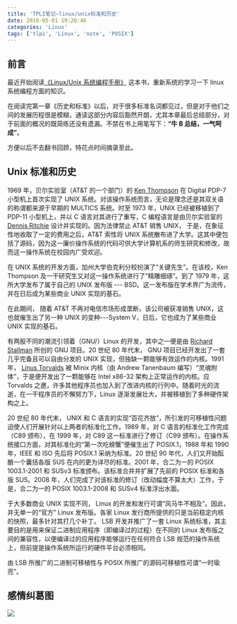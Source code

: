 ```yaml
---
title: 'TPLI笔记—linux/unix标准和历史'
date: 2018-05-01 19:20:48
categories: 'Linux'
tags: ['tlpi', 'Linux', 'note', 'POSIX']
---
```


## 前言

最近开始阅读[《Linux/Unix 系统编程手册》](https://book.douban.com/subject/25809330/) 这本书，重新系统的学习一下 linux 系统编程方面的知识。

在阅读完第一章《历史和标准》以后，对于很多标准名词都见过，但是对于他们之间的发展历程很是模糊，通读这部分内容后豁然开朗，尤其本章最后总结部分，对于前面的概况的既简练还没有遗漏。不禁在书上用笔写下：**“牛 B 总结，一气呵成”**。

方便以后不去翻书回顾，特花点时间摘录至此。

<!--more-->

## Unix 标准和历史

1969 年，贝尔实验室（AT&T 的一个部门）的 [Ken Thompson](https://zh.wikipedia.org/wiki/%E8%82%AF%C2%B7%E6%B1%A4%E6%99%AE%E9%80%8A) 在 Digital PDP-7 小型机上首次实现了 UNIX 系统。对该操作系统而言，无论是理念还是其双关语的称谓都来源于早期的 MULTICS 系统。时至 1973 年，UNIX 已经被移植到了 PDP-11 小型机上，并以 C 语言对其进行了重写，C 编程语言是由贝尔实验室的 [Dennis Ritchie](https://en.wikipedia.org/wiki/Dennis_Ritchie) 设计并实现的。因为法律禁止 AT&T 销售 UNIX， 于是，在象征性地收取了一定的费用之后，AT&T 索性将 UNIX 系统散布进了大学。这其中便包括了源码，因为这一廉价操作系统的代码可供大学计算机系的师生研究和修改，故而这一操作系统在校园内广受欢迎。

在 UNIX 系统的开发方面，加州大学伯克利分校扮演了“关键先生”。在该校，Ken Thompson 及一干研究生又对这一操作系统进行了“精雕细琢”。到了 1979 年，这所大学发布了属于自己的 UNIX 发布版 --- BSD。这一发布版在学术界广为流传，并在日后成为某些商业 UNIX 实现的基石。

在此期间， 随着 AT&T 不再对电信市场形成垄断，该公司被获准销售 UNIX，这也就催生出了另一种 UNIX 的变种---System V，日后，它也成为了某些商业 UNIX 实现的基石。

有两股不同的潮流引领着（GNU/）Linux 的开发，其中之一便是由 [Richard Stallman](https://zh.wikipedia.org/wiki/%E7%90%86%E6%9F%A5%E5%BE%B7%C2%B7%E6%96%AF%E6%89%98%E6%9B%BC) 所创的 GNU 项目。20 世纪 80 年代末， GNU 项目已经开发出了一套几乎完备且可以自由分发的 UNIX 实现，但独缺一颗能够有效运作的内核。1991 年， [Linus Torvalds](https://zh.wikipedia.org/zh-hans/%E6%9E%97%E7%BA%B3%E6%96%AF%C2%B7%E6%89%98%E7%93%A6%E5%85%B9) 被 Minix 内核（由 Andrew Tanenbaum 编写）“灵魂附体”，于是便开发出了一颗能够在 Intel x86-32 架构上正常运作的内核。应 Torvalds 之邀，许多其他程序员也加入到了改进内核的行列中。随着时光的流逝，在一干程序员的不懈努力下，Linux 逐渐发展壮大，并被移植到了多种硬件架构之上。

20 世纪 80 年代末， UNIX 和 C 语言的实现“百花齐放”，所引发的可移植性问题迫使人们开展针对以上两者的标准化工作。1989 年，对 C 语言的标准化工作完成（C89 颁布），在 1999 年，对 C89 这一标准进行了修订（C99 颁布）。在操作系统接口方面，对其标准化的“第一次吃螃蟹”便催生出了 POSIX.1，1988 年和 1990 年，IEEE 和 ISO 先后将 POSIX.1 采纳为标准。20 世纪 90 年代，人们又开始酝酿一个囊括各版 SUS 在内的更为详尽的标准。2001 年，合二为一的 POSIX 1003.1-2001 和 SUSv3 标准颁布。该标准合并并扩展了先前的 POSIX 标准和各版 SUS。2008 年，人们完成了对该标准的修订（改动幅度不算太大）工作，于是，合二为一的 POSIX 1003.1-2008 和 SUSv4 标准浮出水面。

于大多数商业 UNIX 实现不同， Linux 的开发和发行可谓“风马牛不相及”。因此，并无单一的“官方” Linux 发布版。各家 Linux 发行商所提供的只是当前稳定内核的快照，最多针对其打几个补丁。 LSB 开发并推广了一套 Linux 系统标准，其主要目的是用来保证二进制应用程序（即编译过的过程）在不同的 Linux 发布版之间的兼容性，以便编译过的应用程序能够运行在任何符合 LSB 规范的操作系统上，但前提是操作系统所运行的硬件平台必须相同。

由 LSB 所推广的二进制可移植性与 POSIX 所推广的源码可移植性可谓“一时瑜亮”。

## 感情纠葛图

![](http://ww1.sinaimg.cn/large/8d56d744ly1fr2yptv9vaj20pc0uon3l.jpg)
